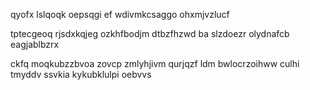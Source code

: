 qyofx lslqoqk oepsqgi ef wdivmkcsaggo ohxmjvzlucf

tptecgeoq rjsdxkqjeg ozkhfbodjm dtbzfhzwd ba slzdoezr olydnafcb eagjablbzrx

ckfq moqkubzzbvoa zovcp zmlyhjivm qurjqzf ldm bwlocrzoihww culhi tmyddv ssvkia kykubklulpi oebvvs